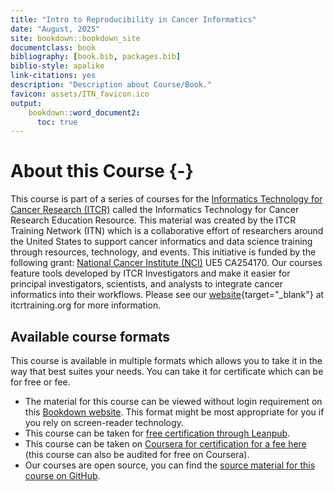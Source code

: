 ```yaml
---
title: "Intro to Reproducibility in Cancer Informatics"
date: "August, 2025"
site: bookdown::bookdown_site
documentclass: book
bibliography: [book.bib, packages.bib]
biblio-style: apalike
link-citations: yes
description: "Description about Course/Book."
favicon: assets/ITN_favicon.ico
output:
    bookdown::word_document2:
      toc: true
---
```


# About this Course {-}

This course is part of a series of courses for the [Informatics Technology for Cancer Research (ITCR)](https://itcr.cancer.gov/) called the Informatics Technology for Cancer Research Education Resource. This material was created by the ITCR Training Network (ITN)  which is a collaborative effort of researchers around the United States to support cancer informatics and data science training through resources, technology, and events. This initiative is funded by the following grant:  [National Cancer Institute (NCI)](https://www.cancer.gov/)  UE5 CA254170. Our courses feature tools developed by ITCR Investigators and make it easier for principal investigators, scientists, and analysts to integrate cancer informatics into their workflows. Please see our [website](https://www.itcrtraining.org){target="_blank"} at itcrtraining.org for more information.

## Available course formats

This course is available in multiple formats which allows you to take it in the way that best suites your needs. You can take it for certificate which can be for free or fee.

- The material for this course can be viewed without login requirement on this [Bookdown website](https://jhudatascience.org/Reproducibility_in_Cancer_Informatics/). This format might be most appropriate for you if you rely on screen-reader technology.
- This course can be taken for [free certification through Leanpub](https://leanpub.com/universities/courses/jhu/intro-to-reproducibility-in-cancer-informatics).
- This course can be taken on [Coursera for certification for a fee here](https://www.coursera.org/learn/intro-reproducibility-cancer-informatics) (this course can also be audited for free on Coursera).
- Our courses are open source, you can find the [source material for this course on GitHub](https://github.com/jhudsl/Reproducibility_in_Cancer_Informatics).
